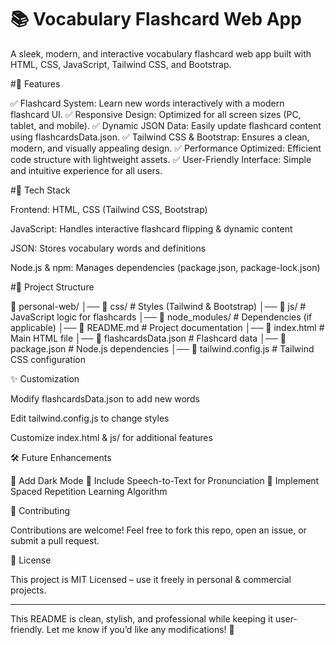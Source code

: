 # 📚 Vocabulary Flashcard Web App

A sleek, modern, and interactive vocabulary flashcard web app built with HTML, CSS, JavaScript, Tailwind CSS, and Bootstrap.

#🚀 Features

✅ Flashcard System: Learn new words interactively with a modern flashcard UI.
✅ Responsive Design: Optimized for all screen sizes (PC, tablet, and mobile).
✅ Dynamic JSON Data: Easily update flashcard content using flashcardsData.json.
✅ Tailwind CSS & Bootstrap: Ensures a clean, modern, and visually appealing design.
✅ Performance Optimized: Efficient code structure with lightweight assets.
✅ User-Friendly Interface: Simple and intuitive experience for all users.

#🎨 Tech Stack

Frontend: HTML, CSS (Tailwind CSS, Bootstrap)

JavaScript: Handles interactive flashcard flipping & dynamic content

JSON: Stores vocabulary words and definitions

Node.js & npm: Manages dependencies (package.json, package-lock.json)


#📂 Project Structure

📂 personal-web/
│── 📂 css/                  # Styles (Tailwind & Bootstrap)
│── 📂 js/                   # JavaScript logic for flashcards
│── 📂 node_modules/         # Dependencies (if applicable)
│── 📜 README.md             # Project documentation
│── 📜 index.html            # Main HTML file
│── 📜 flashcardsData.json    # Flashcard data
│── 📜 package.json          # Node.js dependencies
│── 📜 tailwind.config.js     # Tailwind CSS configuration


✨ Customization

Modify flashcardsData.json to add new words

Edit tailwind.config.js to change styles

Customize index.html & js/ for additional features


🛠 Future Enhancements

📌 Add Dark Mode
📌 Include Speech-to-Text for Pronunciation
📌 Implement Spaced Repetition Learning Algorithm

🤝 Contributing

Contributions are welcome! Feel free to fork this repo, open an issue, or submit a pull request.

📜 License

This project is MIT Licensed – use it freely in personal & commercial projects.


---

This README is clean, stylish, and professional while keeping it user-friendly. Let me know if you’d like any modifications! 🚀

